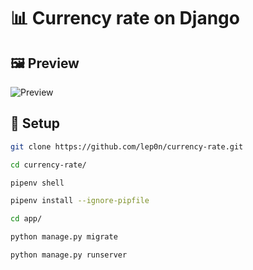 # 📊 Сurrency rate on Django

## 🖼 Preview
![Preview](https://i.imgur.com/wew5IrJ.png)
## 🔧 Setup
```bash
git clone https://github.com/lep0n/currency-rate.git

cd currency-rate/

pipenv shell

pipenv install --ignore-pipfile

cd app/

python manage.py migrate

python manage.py runserver
```
